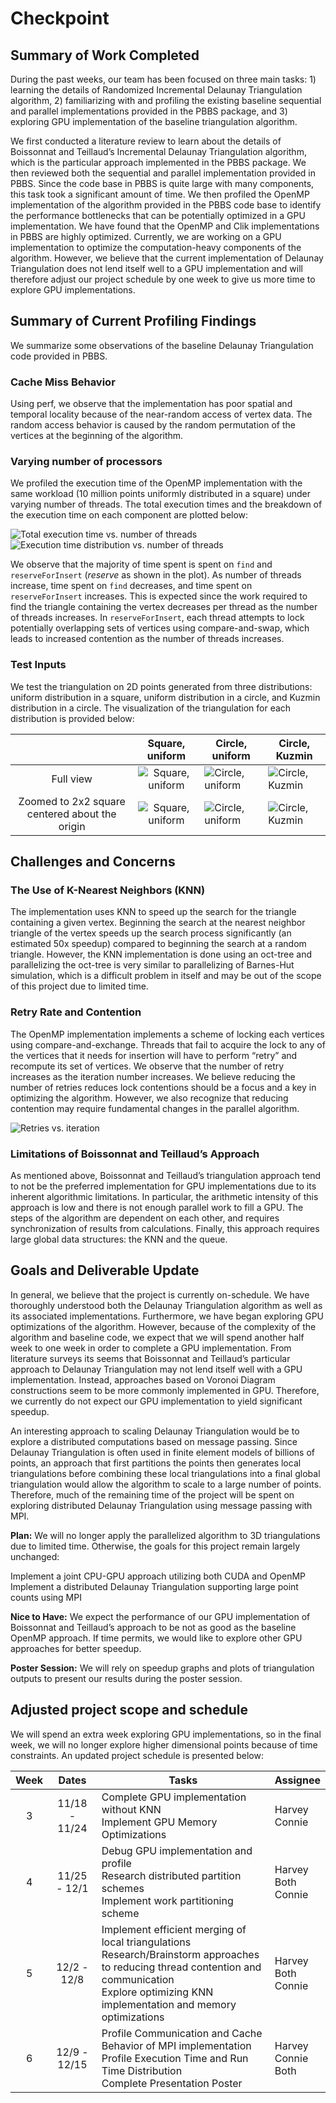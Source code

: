 # Checkpoint

## Summary of Work Completed

During the past weeks, our team has been focused on three main tasks: 1) learning the details of Randomized Incremental Delaunay Triangulation algorithm, 2) familiarizing with and profiling the existing baseline sequential and parallel implementations provided in the PBBS package, and 3) exploring GPU implementation of the baseline triangulation algorithm. 

We first conducted a literature review to learn about the details of Boissonnat and Teillaud’s Incremental Delaunay Triangulation algorithm, which is the particular approach implemented in the PBBS package. We then reviewed both the sequential and parallel implementation provided in PBBS. Since the code base in PBBS is quite large with many components, this task took a significant amount of time. We then profiled the OpenMP implementation of the algorithm provided in the PBBS code base to identify the performance bottlenecks that can be potentially optimized in a GPU implementation. We have found that the OpenMP and Clik implementations in PBBS are highly optimized. Currently, we are working on a GPU implementation to optimize the computation-heavy components of the algorithm. However, we believe that the current implementation of Delaunay Triangulation does not lend itself well to a GPU implementation and will therefore adjust our project schedule by one week to give us more time to explore GPU implementations.



##  Summary of Current Profiling Findings

We summarize some observations of the baseline Delaunay Triangulation code provided in PBBS.

### Cache Miss Behavior

Using perf, we observe that the implementation has poor spatial and temporal locality because of the near-random access of vertex data. The random access behavior is caused by the random permutation of the vertices at the beginning of the algorithm.

### Varying number of processors

We profiled the execution time of the OpenMP implementation with the same workload (10 million points uniformly distributed in a square) under varying number of threads. The total execution times and the breakdown of the execution time on each component are plotted below:


![Total execution time vs. number of threads](images/checkpoint/execution_time_vs_num_threads.png)  <!-- .element style="width: 500px" -->
![Execution time distribution vs. number of threads](images/checkpoint/execution_time_distribution.png)


We observe that the majority of time spent is spent on `find` and `reserveForInsert` (*reserve* as shown in the plot). As number of threads increase, time spent on `find` decreases, and time spent on `reserveForInsert` increases. This is expected since the work required to find the triangle containing the vertex decreases per thread as the number of threads increases. In `reserveForInsert`, each thread attempts to lock potentially overlapping sets of vertices using compare-and-swap, which leads to increased contention as the number of threads increases.


### Test Inputs

We test the triangulation on 2D points generated from three distributions: uniform distribution in a square, uniform distribution in a circle, and Kuzmin distribution in a circle. The visualization of the triangulation for each distribution is provided below:



|        | Square, uniform           | Circle, uniform  | Circle, Kuzmin  |
| :-------------: |:-------------:| -----| -----|
| Full view   | ![Square, uniform](images/checkpoint/cube_plot_full.png) | ![Circle, uniform](images/checkpoint/sphere_plot_full.png) |![Circle, Kuzmin](images/checkpoint/kuzmin_plot_full.png) |
| Zoomed to 2x2 square centered about the origin  | ![Square, uniform](images/checkpoint/cube_plot_zoom.png)  |  ![Circle, uniform](images/checkpoint/sphere_plot_zoom.png)|![Circle, Kuzmin](images/checkpoint/kuzmin_plot_zoom.png) |



## Challenges and Concerns

### The Use of K-Nearest Neighbors (KNN)
The implementation uses KNN to speed up the search for the triangle containing a given vertex. Beginning the search at the nearest neighbor triangle of the vertex speeds up the search process significantly (an estimated 50x speedup) compared to beginning the search at a random triangle. However, the KNN implementation is done using an oct-tree and parallelizing the oct-tree is very similar to parallelizing of Barnes-Hut simulation, which is a difficult problem in itself and may be out of the scope of this project due to limited time. 

### Retry Rate and Contention
The OpenMP implementation implements a scheme of locking each vertices using compare-and-exchange. Threads that fail to acquire the lock to any of the vertices that it needs for insertion will have to perform “retry” and recompute its set of vertices. We observe that the number of retry increases as the iteration number increases. We believe reducing the number of retries reduces lock contentions should be a focus and a key in optimizing the algorithm. However, we also recognize that reducing contention may require fundamental changes in the parallel algorithm.

![Retries vs. iteration](images/checkpoint/retries_vs_iteration.png)


### Limitations of Boissonnat and Teillaud’s Approach
As mentioned above, Boissonnat and Teillaud’s triangulation approach tend to not be the preferred implementation for GPU implementations due to its inherent algorithmic limitations. In particular, the arithmetic intensity of this approach is low and there is not enough parallel work to fill a GPU. The steps of the algorithm are dependent on each other, and requires synchronization of results from calculations. Finally, this approach requires large global data structures: the KNN and the queue.



## Goals and Deliverable Update

In general, we believe that the project is currently on-schedule. We have thoroughly understood both the Delaunay Triangulation algorithm as well as its associated implementations. Furthermore, we have began exploring GPU optimizations of the algorithm. However, because of the complexity of the algorithm and baseline code, we expect that we will spend another half week to one week in order to complete a GPU implementation. From literature surveys its seems that Boissonnat and Teillaud’s particular approach to Delaunay Triangulation may not lend itself well with a GPU implementation. Instead, approaches based on Voronoi Diagram constructions seem to be more commonly implemented in GPU. Therefore, we currently do not expect our GPU implementation to yield significant speedup. 

An interesting approach to scaling Delaunay Triangulation would be to explore a distributed computations based on message passing. Since Delaunay Triangulation is often used in finite element models of billions of points, an approach that first partitions the points then generates local triangulations before combining these local triangulations into a final global triangulation would allow the algorithm to scale to a large number of points. Therefore, much of the remaining time of the project will be spent on exploring distributed Delaunay Triangulation using message passing with MPI.

**Plan:**
We will no longer apply the parallelized algorithm to 3D triangulations due to limited time. Otherwise, the goals for this project remain largely unchanged:

Implement a joint CPU-GPU approach utilizing both CUDA and OpenMP
Implement a distributed Delaunay Triangulation supporting large point counts using MPI

**Nice to Have:**
We expect the performance of our GPU implementation of Boissonnat and Teillaud’s approach to be not as good as the baseline OpenMP approach. If time permits, we would like to explore other GPU approaches for better speedup.

**Poster Session:**
We will rely on speedup graphs and plots of triangulation outputs to present our results during the poster session.




## Adjusted project scope and schedule

We will spend an extra week exploring GPU implementations, so in the final week, we will no longer explore higher dimensional points because of time constraints. An updated project schedule is presented below:






| Week        | Dates           | Tasks  | Assignee |
| :-------------: |:-------------:| -----| -----|
| 3 | 11/18 - 11/24     |   Complete GPU implementation without KNN <br/>Implement GPU Memory Optimizations | Harvey <br/>Connie |
| 4 | 11/25 - 12/1     |  Debug GPU implementation and profile <br/>Research distributed partition schemes <br/>Implement work partitioning scheme | Harvey <br/>Both <br/>Connie |
| 5 | 12/2 - 12/8    |   Implement efficient merging of local triangulations <br/>Research/Brainstorm approaches to reducing thread contention and communication <br/>Explore optimizing KNN implementation and memory optimizations | Harvey <br/>Both <br/>Connie |
| 6 | 12/9 - 12/15     |  Profile Communication and Cache Behavior of MPI implementation <br/>Profile Execution Time and Run Time Distribution <br/>Complete Presentation Poster | Harvey <br/>Connie <br/>Both |

